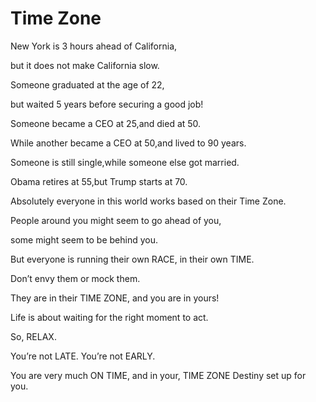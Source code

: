 # Time Zone


New York is 3 hours ahead of California,

but it does not make California slow.

Someone graduated at the age of 22,

but waited 5 years before securing a good job!

Someone became a CEO at 25,and died at 50.

While another became a CEO at 50,and lived to 90 years.

Someone is still single,while someone else got married.

Obama retires at 55,but Trump starts at 70.

Absolutely everyone in this world works based on their Time Zone.

People around you might seem to go ahead of you,

some might seem to be behind you.

But everyone is running their own RACE, in their own TIME.

Don’t envy them or mock them.

They are in their TIME ZONE, and you are in yours!

Life is about waiting for the right moment to act.

So, RELAX.

You’re not LATE. You’re not EARLY.

You are very much ON TIME, and in your, TIME ZONE Destiny set up for you.

